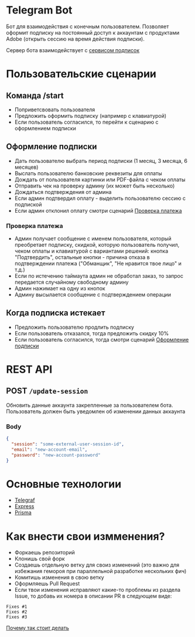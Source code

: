 # Telegram Bot

Бот для взаимодействия с конечным пользователем.
Позволяет оформит подписку на постоянный доступ
к аккаунтам с продуктами Adobe (открыть сессию на время действия подписки).

Сервер бота взаимодействует с
[сервисом подписок](https://github.com/Adobe-for-Alex/subscription-service)

# Пользовательские сценарии

## Команда /start

- Поприветсвовать пользователя
- Предложить оформить подписку (например с клавиатурой)
- Если пользователь согласился, то перейти к сценарию с оформлением подписки

## Оформление подписки

- Дать пользователю выбрать период подписки (1 месяц, 3 месяца, 6 месяцев)
- Выслать пользователю банковские реквезиты для оплаты
- Дождать от пользователя картинки или PDF-файла с чеком оплаты
- Отправить чек на проверку админу (их может быть несколько)
- Дождаться подтверждения от админа
- Если админ подтвердил оплату - выделить пользователю сессию с подпиской
- Если админ отклонил оплату смотри сценарий
[Проверка платежа](#проверка-платежа)

### Проверка платежа

- Админ получает сообщение с именем пользователя, который преобретает подписку,
скидкой, которую пользователь получил, чеком оплаты
и клавиатурой с вариантами решений: кнопка "Подтвердить",
остальные кнопки - причина отказа в подтверждении платежа
("Обманщик", "Не нравится твое лицо" и т.д.)
- Если по истечению таймаута админ не обработал заказ,
то запрос передается случайному свободному админу
- Админ нажимает на одну из кнопок
- Админу высылается сообщение с подтверждением операции

## Когда подписка истекает

- Предложить пользователю продлить подписку
- Если пользователь отказался, тогда предложить скидку 10%
- Если пользователь согласился, тогда смотри сценарий
[Оформление подписки](#офрмление-подписки)

# REST API

## POST `/update-session`

Обновить данные аккаунта закрепленные за пользователем бота.
Пользователь должен быть уведомлен об изменении данных аккаунта

### Body

```json
{
  "session": "some-external-user-session-id",
  "email": "new-account-email",
  "password": "new-account-password"
}
```

# Основные технологии

- [Telegraf](https://www.npmjs.com/package/telegraf)
- [Express](https://www.npmjs.com/package/express)
- [Prisma](https://www.npmjs.com/package/prisma)

# Как внести свои измменения?

- Форкаешь репозиторий
- Клонишь свой форк
- Создаешь отдельную ветку для своиз изменений
(это важно для избежания гемороя при параллельной разработке нескольких фич)
- Комитишь изменения в свою ветку
- Оформляешь Pull Request
- Если твои изменения исправляют какие-то проблемы из раздела Issue,
то добавь их номера в описании PR в следующем виде:
```
Fixes #1
Fixes #2
Fixes #3
```
[Почему так стоит делать](https://docs.github.com/en/issues/tracking-your-work-with-issues/using-issues/linking-a-pull-request-to-an-issue)

